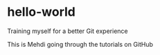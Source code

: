 # hello-world
Training myself for a better Git experience

This is Mehdi going through the tutorials on GitHub
